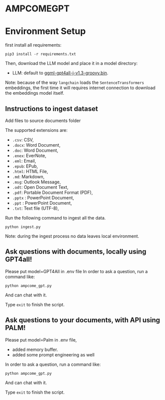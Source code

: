 # AMPCOMEGPT

# Environment Setup
first install all requirements:

```shell
pip3 install -r requirements.txt
```

Then, download the LLM model and place it in a model directory:
- LLM: default to [ggml-gpt4all-j-v1.3-groovy.bin](https://gpt4all.io/models/ggml-gpt4all-j-v1.3-groovy.bin). 


Note: because of the way `langchain` loads the `SentenceTransformers` embeddings, the first time it will requires internet connection to download the embeddings model itself.


## Instructions to ingest dataset

Add files to source documents folder

The supported extensions are:

   - `.csv`: CSV,
   - `.docx`: Word Document,
   - `.doc`: Word Document,
   - `.enex`: EverNote,
   - `.eml`: Email,
   - `.epub`: EPub,
   - `.html`: HTML File,
   - `.md`: Markdown,
   - `.msg`: Outlook Message,
   - `.odt`: Open Document Text,
   - `.pdf`: Portable Document Format (PDF),
   - `.pptx` : PowerPoint Document,
   - `.ppt` : PowerPoint Document,
   - `.txt`: Text file (UTF-8),

Run the following command to ingest all the data.

```shell
python ingest.py
```

Note: during the ingest process no data leaves local environment. 

## Ask questions with documents, locally using GPT4all!
Please put model=GPT4All in .env file
In order to ask a question, run a command like:

```shell
python ampcome_gpt.py
```

And can chat with it.

Type `exit` to finish the script.

## Ask questions to your documents, with API using PALM!
Please put model=Palm in .env file,
- added memory buffer.
- added some prompt engineering as well

In order to ask a question, run a command like:

```shell
python ampcome_gpt.py
```

And can chat with it.

Type `exit` to finish the script.




